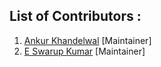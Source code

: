  ## List of Contributors :
 1. [Ankur Khandelwal](https://www.linkedin.com/in/ankur-k-918446139/) [Maintainer]
 2. [E Swarup Kumar](https://www.linkedin.com/in/e-swarup-kumar/) [Maintainer]

